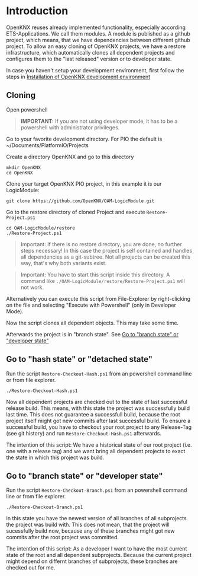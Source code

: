 # Introduction

OpenKNX reuses already implemented functionality, especially according ETS-Applications. We call them modules. 
A module is published as a github project, which means, that we have dependencies between different github project.
To allow an easy cloning of OpenKNX projects, we have a restore infrastructure, which automatically clones all dependent projects
and configures them to the "last released" version or to developer state.

In case you haven't setup your development environment, first follow the steps in [Installation of OpenKNX development environment](https://github.com/OpenKNX/OpenKNX/wiki/Installation-of-OpenKNX-development-environment-for-PlatformIO-(PIO))
 
## Cloning

Open powershell

> **IMPORTANT:** If you are not using developer mode, it has to be a powershell with administrator privileges.

Go to your favorite development directory. For PIO the default is ~/Documents/PlatformIO/Projects

Create a directory OpenKNX and go to this directory

    mkdir OpenKNX
    cd OpenKNX

Clone your target OpenKNX PIO project, in this example it is our LogicModule:

    git clone https://github.com/OpenKNX/OAM-LogicModule.git

Go to the restore directory of cloned Project and execute `Restore-Project.ps1` 

    cd OAM-LogicModule/restore
    ./Restore-Project.ps1

> Important: If there is no restore directory, you are done, no further steps necessary! In this case the project is self contained and handles all dependencies as a git-subtree. Not all projects can be created this way, that's why both variants exist.

> Important: You have to start this script inside this directory. A command like `./OAM-LogicModule/restore/Restore-Project.ps1` will not work.

Alternatively you can execute this script from File-Explorer by right-clicking on the file and selecting "Execute with Powershell" (only in Developer Mode).

Now the script clones all dependent objects. This may take some time. 

Afterwards the project is in "branch state". See [Go to "branch state" or "developer state"](#go-to-branch-state-or-developer-state)

## Go to "hash state" or "detached state"

Run the script `Restore-Checkout-Hash.ps1` from an powershell command line or from file explorer.

    ./Restore-Checkout-Hash.ps1 

Now all dependent projects are checked out to the state of last successful release build. This means, with this state the project was successfully build last time. This does not guarantee a successfull build, because the root project itself might got new commits after last successful build. 
To ensure a successful build, you have to checkout your root project to any Release-Tag (see git history) and run `Restore-Checkout-Hash.ps1` afterwards.

The intention of this script: We have a historical state of our root project (i.e. one with a release tag) and we want bring all dependent projects to exact the state in which this project was build.

## Go to "branch state" or "developer state"

Run the script `Restore-Checkout-Branch.ps1` from an powershell command line or from file explorer.

    ./Restore-Checkout-Branch.ps1 

In this state you have the newest version of all branches of all subprojects the project was build with. This does not mean, that the project will sucessfully build now, because any of these branches might got new commits after the root project was committed.

The intention of this script: As a developer I want to have the most current state of the root and all dependent subprojects. Because the current project might depend on differnt branches of subprojects, these branches are checked out for me.

